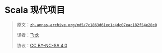 # Scala 现代项目

> 原文：[`zh.annas-archive.org/md5/7c1863d61ec1c4dc07eac182f54e20c0`](https://zh.annas-archive.org/md5/7c1863d61ec1c4dc07eac182f54e20c0)
> 
> 译者：[飞龙](https://github.com/wizardforcel)
> 
> 协议：[CC BY-NC-SA 4.0](http://creativecommons.org/licenses/by-nc-sa/4.0/)
